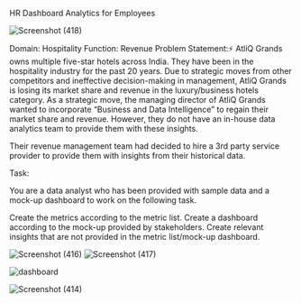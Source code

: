 HR Dashboard Analytics for Employees

![Screenshot (418)](https://github.com/user-attachments/assets/03dee5f2-7e9a-4202-b8c9-94fc64a038a2)

































Domain:  Hospitality       Function: Revenue
Problem Statement:⚡
AtliQ Grands owns multiple five-star hotels across India. 
They have been in the hospitality industry for the past 20 years.
 Due to strategic moves from other competitors and ineffective decision-making in management,
 AtliQ Grands is losing its market share and revenue in the luxury/business hotels category.
 As a strategic move, the managing director of AtliQ Grands wanted to incorporate “Business and Data Intelligence” to regain their market share and revenue.
 However, they do not have an in-house data analytics team to provide them with these insights.

Their revenue management team had decided to hire a 3rd party service provider to provide them with insights from their historical data.

Task:  

You are a data analyst who has been provided with sample data and a mock-up dashboard to work on the following task. 

Create the metrics according to the metric list.
Create a dashboard according to the mock-up provided by stakeholders.
Create relevant insights that are not provided in the metric list/mock-up dashboard.


![Screenshot (416)](https://github.com/user-attachments/assets/fdc33a25-a750-4b54-97fc-bff7a95594f0)
![Screenshot (417)](https://github.com/user-attachments/assets/772d3fe1-fd71-484f-9b53-2e6c741b776e)


![dashboard](https://github.com/user-attachments/assets/6d1ebe58-80e3-4e41-9e7b-f3771de3a832)

![Screenshot (414)](https://github.com/user-attachments/assets/1f3aa0aa-1cec-4334-b60e-179da69d36df)

